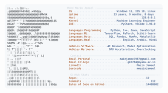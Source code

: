 <picture>
  <source srcset="https://raw.githubusercontent.com/mmazinjameel/mmazinjameel/main/dark_mode.svg?v=1755072926" media="(prefers-color-scheme: dark)">
  <img src="https://raw.githubusercontent.com/mmazinjameel/mmazinjameel/main/light_mode.svg?v=1755072926">
</picture>
